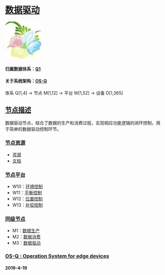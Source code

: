 ﻿# [数据驱动](https://github.com/OS-Q/M3) 
[![sites](OS-Q/OS-Q.png)](http://www.OS-Q.com)
#### 归属数据体系：[Q1](https://github.com/OS-Q/Q1)
#### 关于系统架构：[OS-Q](https://github.com/OS-Q/OS-Q)
体系 Q[1,4] -> 节点 M[1,12] -> 平台 W[1,52] -> 设备 D[1,365]
## [节点描述](https://github.com/OS-Q/M3/wiki) 

数据驱动节点，结合了数据的生产和消费过程，实现相应功能逻辑的闭环控制，用于简单的数据驱动控制环节。

### [节点资源](https://github.com/OS-Q/M3) 

- [资源](src/)
- [文档](docs/)

### [节点平台](https://github.com/OS-Q/M3) 

- W10：[环境控制](https://github.com/OS-Q/W10)
- W11：[平衡控制](https://github.com/OS-Q/W11)
- W12：[位置控制](https://github.com/OS-Q/W12)
- W13：[补偿控制](https://github.com/OS-Q/W13)

### [同级节点](https://github.com/OS-Q/Q1)

- M1：[数据生产](https://github.com/OS-Q/M1)
- M2：[数据消费](https://github.com/OS-Q/M2)
- M3：[数据驱动](https://github.com/OS-Q/M3)

### [OS-Q : Operation System for edge devices](http://www.OS-Q.com/Edge/M3)
####  2019-4-19  

